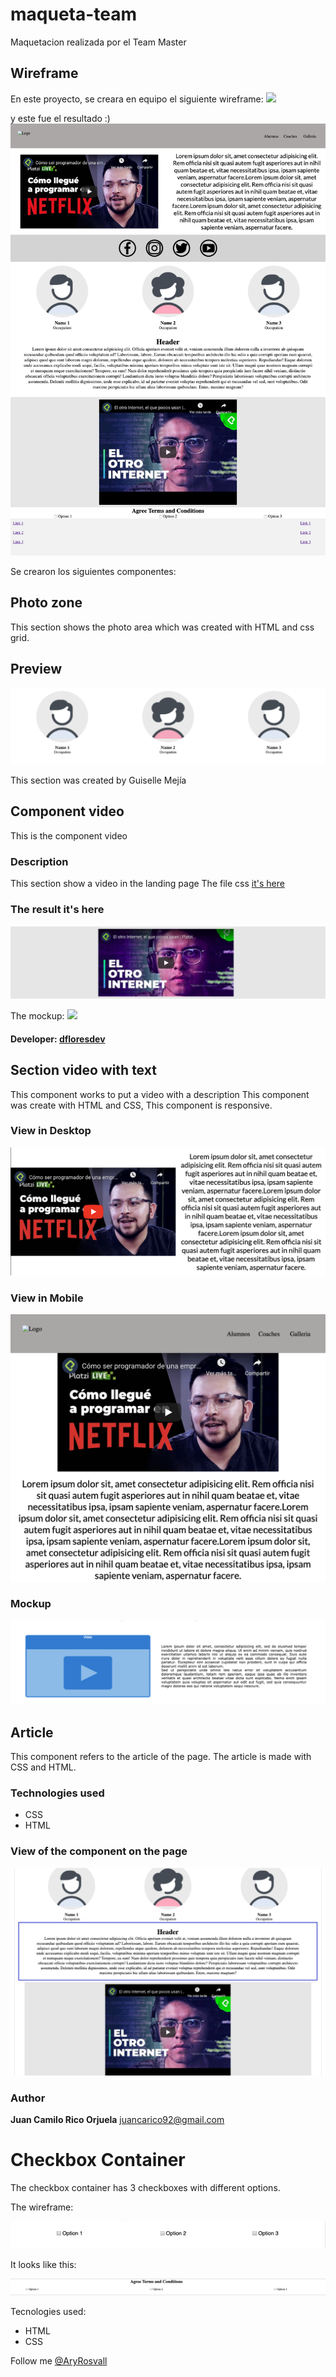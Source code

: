 # maqueta-team

Maquetacion realizada por el Team Master

## Wireframe

En este proyecto, se creara en equipo el siguiente wireframe:
![](./resources/wireframe.png)

y este fue el resultado :)
![](./resources/solution.png)


Se crearon los siguientes componentes:

## Photo zone

This section shows the photo area which was created with HTML and css grid.

## Preview

![](resources/images/Screenshot.png)

This section was created by Guiselle Mejía

## Component video

This is the component video

### Description

This section show a video in the landing page
The file css [it's here](/style/css/video.ss)

### The result it's here

![](/resources/images/component_video.png)

The mockup:
![](/resources/wireframe.png)

#### Developer: [dfloresdev](https://github.com/dfloresdev)


## Section video with text

This component works to put a video with a description
This component was create with HTML and CSS, This component is responsive. 

### View in Desktop 
![](/resources/images/video_with_text_desktop.png)

### View in Mobile
![](/resources/images/video_with_text_mobile.png)

### Mockup 
![](/resources/images/mockup_video_with_text.png)

## Article

This component refers to the article of the page. The article is made with CSS and HTML.

### Technologies used

* CSS
* HTML

### View of the component on the page

![](/resources/images/article-view_.png "Article View")

### Author

**Juan Camilo Rico Orjuela**  <juancarico92@gmail.com>

# Checkbox Container

The checkbox container has 3 checkboxes with different options.

The wireframe:

![checkbox](/resources/images/checkboxWireframe.png)


It looks like this:

![checkbox](/resources/images/checkbox.png)

Tecnologies used:

- HTML
- CSS

Follow me [@AryRosvall](https://twitter.com/AryRosvall)

